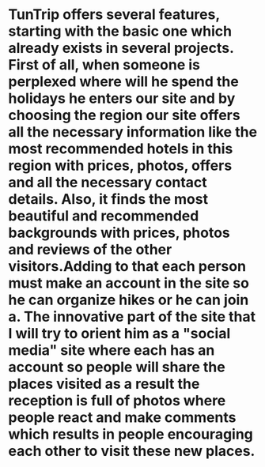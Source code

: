 # TunTrip offers several features, starting with the basic one which already exists in several projects. First of all, when someone is perplexed where will he spend the holidays he enters our site and by choosing the region our site offers all the necessary information like the most recommended hotels in this region with prices, photos, offers and all the necessary contact details. Also, it finds the most beautiful and recommended backgrounds with prices, photos and reviews of the other visitors.Adding to that each person must make an account in the site so he can organize hikes or he can join a. The innovative part of the site that I will try to orient him as a "social media" site where each has an account so people will share the places visited as a result the reception is full of photos where people react and make comments which results in people encouraging each other to visit these new places.
